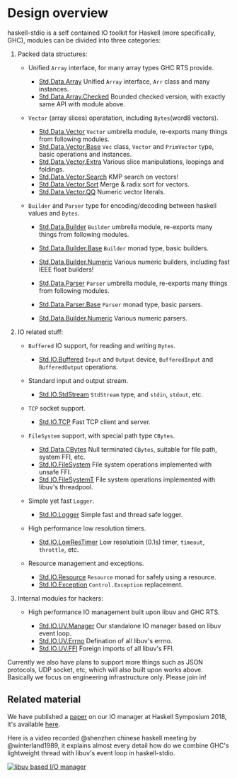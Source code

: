 Design overview
===============

haskell-stdio is a self contained IO toolkit for Haskell (more specifically, GHC), modules can be divided into three categories:

1. Packed data structures:

    + Unified `Array` interface, for many array types GHC RTS provide.

        - [Std.Data.Array](https://haskell-stdio.github.io/stdio/haddock/Std-Data-Array.html) Unified `Array` interface, `Arr` class and many instances.
        - [Std.Data.Array.Checked](https://haskell-stdio.github.io/stdio/haddock/Std-Data-Array-Checked.html) Bounded checked version, with exactly same API with module above.

    + `Vector` (array slices) operatation, including `Bytes`(word8 vectors).

        - [Std.Data.Vector](https://haskell-stdio.github.io/stdio/haddock/Std-Data-Vector.html) `Vector` umbrella module, re-exports many things from following modules.
        - [Std.Data.Vector.Base](https://haskell-stdio.github.io/stdio/haddock/Std-Data-Vector-Base.html) `Vec` class, `Vector` and `PrimVector` type, basic operations and instances.
        - [Std.Data.Vector.Extra](https://haskell-stdio.github.io/stdio/haddock/Std-Data-Vector-Extra.html) Various slice manipulations, loopings and foldings.
        - [Std.Data.Vector.Search](https://haskell-stdio.github.io/stdio/haddock/Std-Data-Vector-Search.html) KMP search on vectors!
        - [Std.Data.Vector.Sort](https://haskell-stdio.github.io/stdio/haddock/Std-Data-Vector-Sort.html) Merge & radix sort for vectors.
        - [Std.Data.Vector.QQ](https://haskell-stdio.github.io/stdio/haddock/Std-Data-Vector-QQ.html) Numeric vector literals.

    + `Builder` and `Parser` type for encoding/decoding between haskell values and `Bytes`.

        - [Std.Data.Builder](https://haskell-stdio.github.io/stdio/haddock/Std-Data-Builder.html) `Builder` umbrella module, re-exports many things from following modules.
        - [Std.Data.Builder.Base](https://haskell-stdio.github.io/stdio/haddock/Std-Data-Builder-Base.html) `Builder` monad type, basic builders.
        - [Std.Data.Builder.Numeric](https://haskell-stdio.github.io/stdio/haddock/Std-Data-Builder-Numeric.html) Various numeric builders, including fast IEEE float builders! 
    
        - [Std.Data.Parser](https://haskell-stdio.github.io/stdio/haddock/Std-Data-Parser.html) `Parser` umbrella module, re-exports many things from following modules.
        - [Std.Data.Parser.Base](https://haskell-stdio.github.io/stdio/haddock/Std-Data-Parser-Base.html) `Parser` monad type, basic parsers.
        - [Std.Data.Builder.Numeric](https://haskell-stdio.github.io/stdio/haddock/Std-Data-Builder-Numeric.html) Various numeric parsers.
    
2. IO related stuff:

    + `Buffered` IO support, for reading and writing `Bytes`.
    
        - [Std.IO.Buffered](https://haskell-stdio.github.io/stdio/haddock/Std-IO-Buffered.html) `Input` and `Output` device, `BufferedInput` and `BufferedOutput` operations.
        
    + Standard input and output stream.
        - [Std.IO.StdStream](https://haskell-stdio.github.io/stdio/haddock/Std-IO-StdStream.html) `StdStream` type, and `stdin`, `stdout`, etc. 

    + `TCP` socket support.
        - [Std.IO.TCP](https://haskell-stdio.github.io/stdio/haddock/Std-IO-TCP.html) Fast TCP client and server.

    + `FileSystem` support, with special path type `CBytes`.
        - [Std.Data.CBytes](https://haskell-stdio.github.io/stdio/haddock/Std-Data-TCP.CBytes) Null terminated `CBytes`, suitable for file path, system FFI, etc. 
        - [Std.IO.FileSystem](https://haskell-stdio.github.io/stdio/haddock/Std-IO-FileSystem.html) File system operations implemented with unsafe FFI.
        - [Std.IO.FileSystemT](https://haskell-stdio.github.io/stdio/haddock/Std-IO-FileSystem.html) File system operations implemented with libuv's threadpool.

    + Simple yet fast `Logger`.
        - [Std.IO.Logger](https://haskell-stdio.github.io/stdio/haddock/Std-IO-FileSystem.html) Simple fast and thread safe logger.

    + High performance low resolution timers.
        - [Std.IO.LowResTimer](https://haskell-stdio.github.io/stdio/haddock/Std-IO-LowResTimer.html) Low resolutioin (0.1s) timer, `timeout`, `throttle`, etc. 

    + Resource management and exceptions.
        - [Std.IO.Resource](https://haskell-stdio.github.io/stdio/haddock/Std-IO-Resource.html)  `Resource` monad for safely using a resource.
        - [Std.IO.Exception](https://haskell-stdio.github.io/stdio/haddock/Std-IO-Exception.html)  `Control.Exception` replacement.
        
3. Internal modules for hackers:

    + High performance IO management built upon libuv and GHC RTS.

        - [Std.IO.UV.Manager](https://haskell-stdio.github.io/stdio/haddock/Std-IO-UV-Manager.html) Our standalone IO manager based on libuv event loop.
        - [Std.IO.UV.Errno](https://haskell-stdio.github.io/stdio/haddock/Std-IO-UV-Errno.html) Defination of all libuv's errno.
        - [Std.IO.UV.FFI](https://haskell-stdio.github.io/stdio/haddock/Std-IO-UV-Errno.html) Foreign imports of all libuv's FFI.
        
Currently we also have plans to support more things such as JSON protocols, UDP socket, etc, which will also built upon works above. Basically we focus on engineering infrastructure only. Please join in!

Related material
----------------

We have published a [paper](https://dl.acm.org/citation.cfm?id=3242759) on our IO manager at Haskell Symposium 2018, it's available [here](https://github.com/haskell-stdio/stdio/blob/master/docs/A%20High-Performance%20Multicore%20IO%20Manager%20Based%20on%20libuv%20(Experience%20Report).pdf).

Here is a video recorded @shenzhen chinese haskell meeting by @winterland1989, it explains almost every detail how do we combine GHC's lightweight thread with libuv's event loop in haskell-stdio.

[![libuv based I/O manager](https://img.youtube.com/vi/2J0fGMpFA_w/0.jpg)](https://youtu.be/2J0fGMpFA_w) 
